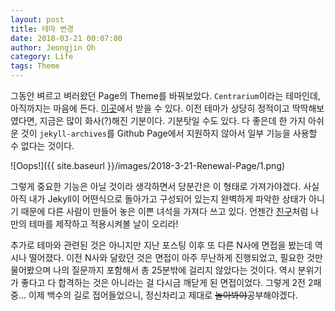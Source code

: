 ```yaml
---
layout: post
title: 테마 변경
date: 2018-03-21 00:07:00
author: Jeongjin Oh
category: Life
tags: Theme
---
```


그동안 벼르고 벼러왔던 Page의 Theme를 바꿔보았다. ```Centrarium```이라는 테마인데, 아직까지는 마음에 든다. [이곳](http://jekyllthemes.org/themes/centrarium/)에서 받을 수 있다. 이전 테마가 상당히 정적이고 딱딱해보였다면, 지금은 많이 화사(?)해진 기분이다. 기분탓일 수도 있다. 다 좋은데 한 가지 아쉬운 것이 ```jekyll-archives```를 Github Page에서 지원하지 않아서 일부 기능을 사용할 수 없다는 것이다.

![Oops!]({{ site.baseurl }}/images/2018-3-21-Renewal-Page/1.png)

그렇게 중요한 기능은 아닐 것이라 생각하면서 당분간은 이 형태로 가져가야겠다. 사실 아직 내가 Jekyll이 어떤식으로 돌아가고 구성되어 있는지 완벽하게 파악한 상태가 아니기 때문에 다른 사람이 만들어 놓은 이쁜 녀석을 가져다 쓰고 있다. 언젠간 [친구](https://ungikim.me)처럼 나만의 테마를 제작하고 적용시켜볼 날이 오리라!

추가로 테마와 관련된 것은 아니지만 지난 포스팅 이후 또 다른 N사에 면접을 봤는데 역시나 떨어졌다. 이전 N사와 달랐던 것은 면접이 아주 무난하게 진행되었고, 필요한 것만 물어봤으며 나의 질문까지 포함해서 총 25분밖에 걸리지 않았다는 것이다. 역시 분위기가 좋다고 다 합격하는 것은 아니라는 걸 다시금 깨닫게 된 면접이었다. 그렇게 2전 2패중... 이제 백수의 길로 접어들었으니, 정신차리고 제대로 <s>놀아봐야</s>공부해야겠다.